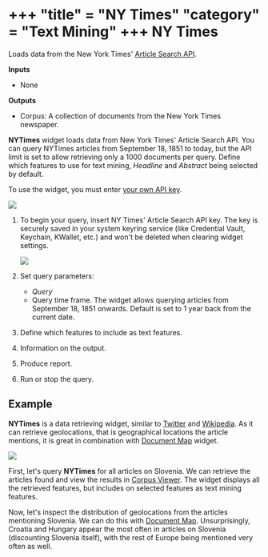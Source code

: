 +++
"title" = "NY Times"
"category" = "Text Mining"
+++
NY Times
========

Loads data from the New York Times' [Article Search API](https://developer.nytimes.com/).

**Inputs**

- None

**Outputs**

- Corpus: A collection of documents from the New York Times newspaper.

**NYTimes** widget loads data from New York Times' Article Search API. You can query NYTimes articles from September 18, 1851 to today, but the API limit is set to allow retrieving only a 1000 documents per query. Define which features to use for text mining, *Headline* and *Abstract* being selected by default.

To use the widget, you must enter [your own API key](https://developer.nytimes.com/signup).

![](../images/NYTimes-stamped.png)

1. To begin your query, insert NY Times' Article Search API key. The key is securely saved in your system keyring service (like Credential Vault, Keychain, KWallet, etc.) and won't be deleted when clearing widget settings.

   ![](../images/NYT-API.png)

2. Set query parameters:
   - *Query*
   - Query time frame. The widget allows querying articles from September 18, 1851 onwards. Default is set to 1 year back from the current date.
3. Define which features to include as text features.
4. Information on the output.
5. Produce report.
6. Run or stop the query.

Example
-------

**NYTimes** is a data retrieving widget, similar to [Twitter](twitter-widget.md) and [Wikipedia](wikipedia-widget.md). As it can retrieve geolocations, that is geographical locations the article mentions, it is great in combination with [Document Map](../docmap/) widget.

![](../images/NYTimes-Example1.png)

First, let's query **NYTimes** for all articles on Slovenia. We can retrieve the articles found and view the results in [Corpus Viewer](../corpusviewer/). The widget displays all the retrieved features, but includes on selected features as text mining features.

Now, let's inspect the distribution of geolocations from the articles mentioning Slovenia. We can do this with [Document Map](../docmap/). Unsurprisingly, Croatia and Hungary appear the most often in articles on Slovenia (discounting Slovenia itself), with the rest of Europe being mentioned very often as well.
